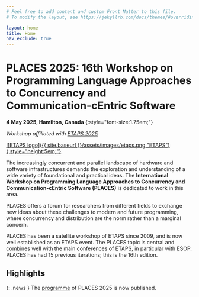 ```yaml
---
# Feel free to add content and custom Front Matter to this file.
# To modify the layout, see https://jekyllrb.com/docs/themes/#overriding-theme-defaults

layout: home
title: Home
nav_exclude: true
---
```


# PLACES 2025: 16th Workshop on Programming Language Approaches to Concurrency and Communication-cEntric Software


**4 May 2025, Hamilton, Canada**
{:style="font-size:1.75em;"}

_Workshop affiliated with [ETAPS 2025](https://etaps.org/2025/)_

[![ETAPS logo]({{ site.baseurl }}/assets/images/etaps.png "ETAPS"){:style="height:5em;"}](https://etaps.org/2025)

The increasingly concurrent and parallel landscape of hardware and software
infrastructures demands the exploration and understanding of a wide variety of
foundational and practical ideas. The **International Workshop on Programming
Language Approaches to Concurrency and Communication-cEntric Software (PLACES)**
is dedicated to work in this area.

PLACES offers a forum for researchers from different fields to exchange new
ideas about these challenges to modern and future programming, where concurrency
and distribution are the norm rather than a marginal concern.

PLACES has been a satellite workshop of ETAPS since 2009, and is now well
established as an ETAPS event.  The PLACES topic is central and combines well
with the main conferences of ETAPS, in particular with ESOP. 
PLACES has had 15 previous iterations; this is the 16th edition.


## Highlights

{: .news }
The [programme](programme-proceedings) of PLACES 2025 is now published.


